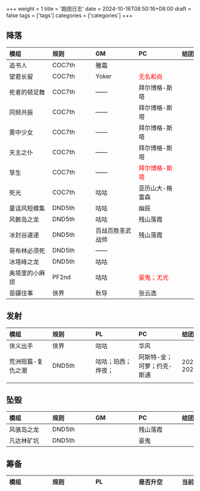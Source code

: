 +++
weight = 1
title = '跑团日志'
date = 2024-10-16T08:50:16+08:00
draft = false
tags = ['tags']
categories = ['categories']
+++

## 降落

|<div style="width:100px;"> 模组 </dev> | <div style="width:100px;"> 规则</dev> | <div style="width:100px;"> GM</dev> | <div style="width:100px;"> PC</dev> | <div style="width:100px;"> 结团时间</dev> |
| :--- | :--- | :--- | :--- | :--- |
| 追书人          | COC7th | 雅霜  |  | |
| 望君长留        | COC7th | Yoker | <div style="color:#f00;">无名和尚</div>      | |
| 死者的顿足舞    | COC7th | ——    | 拜尔博格-斯塔 | |
| 同频共振     | COC7th | ——    | 拜尔博格-斯塔 | |
| 雾中少女        | COC7th | —— | 拜尔博格-斯塔 | |
| 天主之仆        | COC7th | ——    | 拜尔博格-斯塔 | |
| 孳生 | COC7th | —— | <div style="color:#f00;">拜尔博格-斯塔</div> | |
| 死光      | COC7th | 咕咕  | 亚历山大-格雷森 | |
| 童话风短模集    | DND5th | 咕咕      | 幽辰 |  |
| 风骸岛之龙      | DND5th | 咕咕      | 残山落霞 | |
| 冰封谷速递      | DND5th | 百战百胜圣武战帅 | 残山落霞 | |
| 哥布林必须死    | DND5th | ——    |  | |
| 冰塔峰之龙      | DND5th | 咕咕 | |
| 奥塔里的小麻烦  | PF2nd | 咕咕  | <div style="color:#f00;">豪鬼；尤光</div> | |
| 苗疆往事        | 侠界 | 秋导  | 张云逸 | |

## 发射

|<div style="width:100px;"> 模组 </dev> | <div style="width:100px;"> 规则</dev> | <div style="width:100px;"> PL</dev> | <div style="width:100px;"> PC</dev> | <div style="width:100px;"> 结团时间</dev> |
| :--- | :--- | :--- | :--- | :--- |
| 侠义出手 | 侠界 | 咕咕 | 华风 |  |
| 荒洲短篇-复仇之潮 | DND5th | 咕咕；珀西；烨夜；| 阿斯特-金；坷萝；约克-斯通 | 20241028—20241110 |
|  |  | |  |  |
## 坠毁

|<div style="width:100px;"> 模组 </dev> | <div style="width:100px;"> 规则 </dev> | <div style="width:100px;"> GM </dev> | <div style="width:100px;"> PC</dev> | <div style="width:100px;"> 结团时间</dev> |
| :--- | :--- | :--- | :--- | :--- |
| 风骇岛之龙 | DND5th |  | 残山落霞 |  |
| 凡达林矿坑 | DND5th |  | 豪鬼 |  |

## 筹备

|<div style="width:100px;"> 模组 </dev> | <div style="width:100px;"> 规则 </dev> | <div style="width:100px;"> PL</dev> | <div style="width:100px;"> 是否升空</dev> | <div style="width:100px;"> 当前高度</dev> |
| :--- | :--- | :--- | :--- | :--- |

